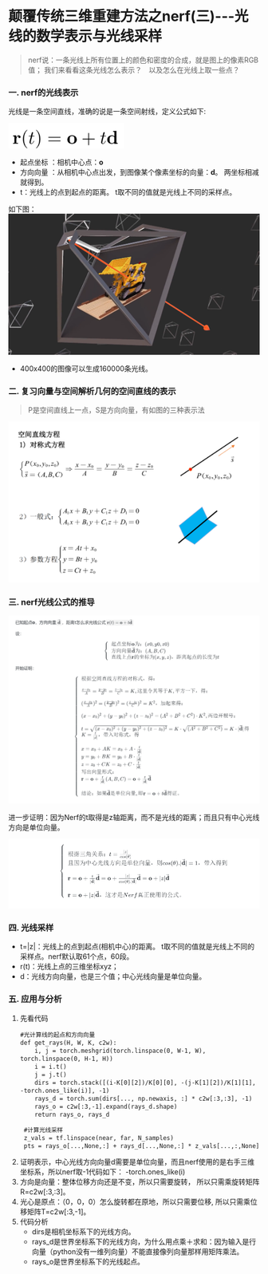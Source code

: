 # 颠覆传统三维重建方法之nerf(三)---光线的数学表示与光线采样
>nerf说：一条光线上所有位置上的颜色和密度的合成，就是图上的像素RGB值；
>我们来看看这条光线怎么表示？　以及怎么在光线上取一些点？

### 一. nerf的光线表示
光线是一条空间直线，准确的说是一条空间射线，定义公式如下:
    
![](.images/9ef1fcdb.png)
<!-- ![](E:/workspace/06-docment/nerf-learn/.images/9ef1fcdb.png) -->

- 起点坐标 ：相机中心点：**o**
- 方向向量 ：从相机中心点出发，到图像某个像素坐标的向量：**d**。 两坐标相减就得到。
- t：光线上的点到起点的距离。 t取不同的值就是光线上不同的采样点。

如下图：
![](.images/92862c7c.png)
<!-- ![](E:/workspace/06-docment/nerf-learn/.images/92862c7c.png) -->
- 400x400的图像可以生成160000条光线。

### 二. 复习向量与空间解析几何的空间直线的表示
> P是空间直线上一点，S是方向向量，有如图的三种表示法

![](.images/74169a60.png)
<!-- ![](E:/workspace/06-docment/nerf-learn/.images/74169a60.png) -->

### 三. nerf光线公式的推导
![](.images/bf75bc78.png)
<!-- ![](E:/workspace/06-docment/nerf-learn/.images/bf75bc78.png) -->

<!--
已知起点**o**，方向向量`$\bold{\vec{d}}$`，距离t怎么求光线公式`$\bold{r}(t) = \bold{o} + t\bold{\vec{d}} $`

设：

```math
\left \{ \begin{array}{l}
起点坐标\bold{o}为：(x0, y0, z0) \\
方向向量\bold{\vec{d}}为：(A,  B,  C) \\
直线上点\bold{r}的坐标为(x, y, z)，距离起点的长度为t \\
\end{array} \right.
```

开始证明：

```math
\left \{ \begin{array}{l}
根据空间直线方程的对称式，得：\\
\\
\frac{x-x_0}{A} = \frac{y-y_0}{B} = \frac{z-z_0}{C}  = K  , 这里令其等于K, 平方一下，得：            \\
\\
(\frac{x-x_0}{A})^2 = (\frac{y-y_0}{B})^2 = (\frac{z-z_0}{C})^2 = K^2，加起来得：     \\
\\
 (x-x_0)^2 + (y-y_0)^2 + (z-z_0)^2 = (A^2 + B^2 + C^2) \cdot K^2 , 两边开根号：            \\
 \\
 t = \sqrt{(x-x_0)^2 + (y-y_0)^2 + (z-z_0)^2} = K \cdot \sqrt{ (A^2 + B^2 + C^2)} = K \cdot |\bold{\vec{d}}| 得 \\
 K = \frac{t}{|\vec{d}|} ，带入对称式，得 \\
\\
 x = x_0 + AK = x_0 + A \cdot \frac{t}{|\bold{\vec{d}}|}   \\
 y = y_0 + BK = y_0 + B \cdot \frac{t}{|\bold{\vec{d}}|} \\
 z = z_0 + CK = z_0 + C \cdot \frac{t}{|\bold{\vec{d}}|} \\
 写出向量形式：\\
 \bold{r}= \bold{o} + \frac{t}{|\bold{\vec{d}}|} (A,B,C) = \bold{o} + \frac{t}{|\bold{\vec{d}}|}\bold{\vec{d}}  \\
 \\
 结论：如果\bold{\vec{d}}是单位向量, 即\bold{r} = \bold{o} + t\bold{\vec{d}}得证。\\
\end{array} \right.
```
-->

进一步证明：因为Nerf的t取得是z轴距离，而不是光线的距离；而且只有中心光线方向是单位向量。

![](.images/b8270376.png)
<!--
```math
\left \{ \begin{array}{l}
 \\
 根据三角关系： t=\frac{|z|}{cos(\theta)} \\
 且因为中心光线方向是单位向量，则cos(\theta) . |\bold{\vec{d}}| = 1，带入得到\\
 \\
 \bold{r}=  \bold{o} + \frac{t}{|\bold{\vec{d}}|}\bold{\vec{d}}  =  \bold{o} + \frac{|z|}{cos(\theta) . |\bold{\vec{d}}| } \bold{\vec{d}} =  \bold{o} + |z|\bold{\vec{d}}\\
 \\
 \\
  \bold{r} =  \bold{o} + |z|\bold{\vec{d}}，才是Nerf真正试用的公式。
\end{array} \right.
```
-->

### 四. 光线采样
- t=|z|：光线上的点到起点(相机中心)的距离。 t取不同的值就是光线上不同的采样点。nerf默认取61个点，60段。
- r(t)：光线上点的三维坐标xyz；
- d：光线方向向量，也是三个值；中心光线向量是单位向量。

### 五. 应用与分析
1. 先看代码
    ```
   #光计算线的起点和方向向量
    def get_rays(H, W, K, c2w):
        i, j = torch.meshgrid(torch.linspace(0, W-1, W), torch.linspace(0, H-1, H))
        i = i.t()
        j = j.t()
        dirs = torch.stack([(i-K[0][2])/K[0][0], -(j-K[1][2])/K[1][1], -torch.ones_like(i)], -1)
        rays_d = torch.sum(dirs[..., np.newaxis, :] * c2w[:3,:3], -1) 
        rays_o = c2w[:3,-1].expand(rays_d.shape)
        return rays_o, rays_d
    ```
   ```
    #计算光线采样
    z_vals = tf.linspace(near, far, N_samples) 
    pts = rays_o[...,None,:] + rays_d[...,None,:] * z_vals[...,:,None]
   ```
2. 证明表示，中心光线方向向量d需要是单位向量，而且nerf使用的是右手三维坐标系，所以nerf取-1代码如下： -torch.ones_like(i)
3. 方向是向量：整体位移方向还是不变，所以只需要旋转， 所以只需乘旋转矩阵R=c2w[:3,:3]。
4. 光心是原点：（0，0，0）怎么旋转都在原地，所以只需要位移, 所以只需乘位移矩阵T=c2w[:3,-1]。
5. 代码分析
    - dirs是相机坐标系下的光线方向。
    - rays_d是世界坐标系下的光线方向，为什么用点乘＋求和：因为输入是行向量（python没有一维列向量）不能直接像列向量那样用矩阵乘法。
    - rays_o是世界坐标系下的光线起点。
